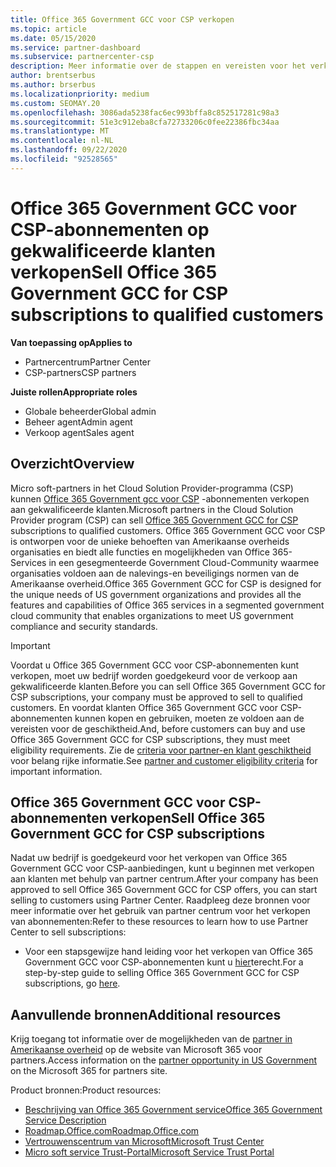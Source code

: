 ```yaml
---
title: Office 365 Government GCC voor CSP verkopen
ms.topic: article
ms.date: 05/15/2020
ms.service: partner-dashboard
ms.subservice: partnercenter-csp
description: Meer informatie over de stappen en vereisten voor het verkopen van abonnementen op Office 365 Government GCC voor CSP naar gekwalificeerde Verenigde Staten overheids klanten of-contract ANTEN.
author: brentserbus
ms.author: brserbus
ms.localizationpriority: medium
ms.custom: SEOMAY.20
ms.openlocfilehash: 3086ada5238fac6ec993bffa8c852517281c98a3
ms.sourcegitcommit: 51e3c912eba8cfa72733206c0fee22386fbc34aa
ms.translationtype: MT
ms.contentlocale: nl-NL
ms.lasthandoff: 09/22/2020
ms.locfileid: "92528565"
---
```

# <a name="sell-office-365-government-gcc-for-csp-subscriptions-to-qualified-customers"></a><span data-ttu-id="7c907-103">Office 365 Government GCC voor CSP-abonnementen op gekwalificeerde klanten verkopen</span><span class="sxs-lookup"><span data-stu-id="7c907-103">Sell Office 365 Government GCC for CSP subscriptions to qualified customers</span></span>

<span data-ttu-id="7c907-104">**Van toepassing op**</span><span class="sxs-lookup"><span data-stu-id="7c907-104">**Applies to**</span></span>

- <span data-ttu-id="7c907-105">Partnercentrum</span><span class="sxs-lookup"><span data-stu-id="7c907-105">Partner Center</span></span>
- <span data-ttu-id="7c907-106">CSP-partners</span><span class="sxs-lookup"><span data-stu-id="7c907-106">CSP partners</span></span>

<span data-ttu-id="7c907-107">**Juiste rollen**</span><span class="sxs-lookup"><span data-stu-id="7c907-107">**Appropriate roles**</span></span>

- <span data-ttu-id="7c907-108">Globale beheerder</span><span class="sxs-lookup"><span data-stu-id="7c907-108">Global admin</span></span>
- <span data-ttu-id="7c907-109">Beheer agent</span><span class="sxs-lookup"><span data-stu-id="7c907-109">Admin agent</span></span>
- <span data-ttu-id="7c907-110">Verkoop agent</span><span class="sxs-lookup"><span data-stu-id="7c907-110">Sales agent</span></span>

## <a name="overview"></a><span data-ttu-id="7c907-111">Overzicht</span><span class="sxs-lookup"><span data-stu-id="7c907-111">Overview</span></span>

<span data-ttu-id="7c907-112">Micro soft-partners in het Cloud Solution Provider-programma (CSP) kunnen [Office 365 Government gcc voor CSP](https://www.microsoft.com/microsoft-365/partners/governmentforCSP) -abonnementen verkopen aan gekwalificeerde klanten.</span><span class="sxs-lookup"><span data-stu-id="7c907-112">Microsoft partners in the Cloud Solution Provider program (CSP) can sell [Office 365 Government GCC for CSP](https://www.microsoft.com/microsoft-365/partners/governmentforCSP) subscriptions to qualified customers.</span></span> <span data-ttu-id="7c907-113">Office 365 Government GCC voor CSP is ontworpen voor de unieke behoeften van Amerikaanse overheids organisaties en biedt alle functies en mogelijkheden van Office 365-Services in een gesegmenteerde Government Cloud-Community waarmee organisaties voldoen aan de nalevings-en beveiligings normen van de Amerikaanse overheid.</span><span class="sxs-lookup"><span data-stu-id="7c907-113">Office 365 Government GCC for CSP is designed for the unique needs of US government organizations and provides all the features and capabilities of Office 365 services in a segmented government cloud community that enables organizations to meet US government compliance and security standards.</span></span> 

>[!IMPORTANT] 
><span data-ttu-id="7c907-114">Voordat u Office 365 Government GCC voor CSP-abonnementen kunt verkopen, moet uw bedrijf worden goedgekeurd voor de verkoop aan gekwalificeerde klanten.</span><span class="sxs-lookup"><span data-stu-id="7c907-114">Before you can sell Office 365 Government GCC for CSP subscriptions, your company must be approved to sell to qualified customers.</span></span> <span data-ttu-id="7c907-115">En voordat klanten Office 365 Government GCC voor CSP-abonnementen kunnen kopen en gebruiken, moeten ze voldoen aan de vereisten voor de geschiktheid.</span><span class="sxs-lookup"><span data-stu-id="7c907-115">And, before customers can buy and use Office 365 Government GCC for CSP subscriptions, they must meet eligibility requirements.</span></span> <span data-ttu-id="7c907-116">Zie de [criteria voor partner-en klant geschiktheid](csp-gcc-validate.md) voor belang rijke informatie.</span><span class="sxs-lookup"><span data-stu-id="7c907-116">See [partner and customer eligibility criteria](csp-gcc-validate.md) for important information.</span></span>


## <a name="sell-office-365-government-gcc-for-csp-subscriptions"></a><span data-ttu-id="7c907-117">Office 365 Government GCC voor CSP-abonnementen verkopen</span><span class="sxs-lookup"><span data-stu-id="7c907-117">Sell Office 365 Government GCC for CSP subscriptions</span></span>

<span data-ttu-id="7c907-118">Nadat uw bedrijf is goedgekeurd voor het verkopen van Office 365 Government GCC voor CSP-aanbiedingen, kunt u beginnen met verkopen aan klanten met behulp van partner centrum.</span><span class="sxs-lookup"><span data-stu-id="7c907-118">After your company has been approved to sell Office 365 Government GCC for CSP offers, you can start selling to customers using Partner Center.</span></span> <span data-ttu-id="7c907-119">Raadpleeg deze bronnen voor meer informatie over het gebruik van partner centrum voor het verkopen van abonnementen:</span><span class="sxs-lookup"><span data-stu-id="7c907-119">Refer to these resources to learn how to use Partner Center to sell subscriptions:</span></span> 

-   <span data-ttu-id="7c907-120">Voor een stapsgewijze hand leiding voor het verkopen van Office 365 Government GCC voor CSP-abonnementen kunt u [hier](https://go.microsoft.com/fwlink/?linkid=2007323)terecht.</span><span class="sxs-lookup"><span data-stu-id="7c907-120">For a step-by-step guide to selling Office 365 Government GCC for CSP subscriptions, go [here](https://go.microsoft.com/fwlink/?linkid=2007323).</span></span>  


## <a name="additional-resources"></a><span data-ttu-id="7c907-121">Aanvullende bronnen</span><span class="sxs-lookup"><span data-stu-id="7c907-121">Additional resources</span></span>

<span data-ttu-id="7c907-122">Krijg toegang tot informatie over de mogelijkheden van de [partner in Amerikaanse overheid](https://www.microsoft.com/microsoft-365/partners/governmentforCSP) op de website van Microsoft 365 voor partners.</span><span class="sxs-lookup"><span data-stu-id="7c907-122">Access information on the [partner opportunity in US Government](https://www.microsoft.com/microsoft-365/partners/governmentforCSP) on the Microsoft 365 for partners site.</span></span>

<span data-ttu-id="7c907-123">Product bronnen:</span><span class="sxs-lookup"><span data-stu-id="7c907-123">Product resources:</span></span>

- [<span data-ttu-id="7c907-124">Beschrijving van Office 365 Government service</span><span class="sxs-lookup"><span data-stu-id="7c907-124">Office 365 Government Service Description</span></span>](/office365/servicedescriptions/office-365-platform-service-description/office-365-us-government/office-365-us-government)
- [<span data-ttu-id="7c907-125">Roadmap.Office.com</span><span class="sxs-lookup"><span data-stu-id="7c907-125">Roadmap.Office.com</span></span>](https://products.office.com/business/office-365-roadmap)
- [<span data-ttu-id="7c907-126">Vertrouwenscentrum van Microsoft</span><span class="sxs-lookup"><span data-stu-id="7c907-126">Microsoft Trust Center</span></span>](https://www.microsoft.com/TrustCenter/)
- [<span data-ttu-id="7c907-127">Micro soft service Trust-Portal</span><span class="sxs-lookup"><span data-stu-id="7c907-127">Microsoft Service Trust Portal</span></span>](https://aka.ms/STP)